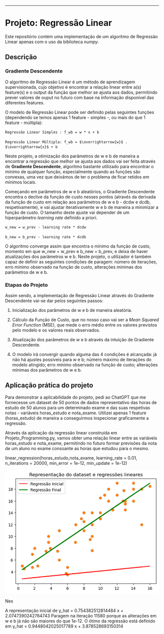 ---

# **Projeto: Regressão Linear**

Este repositório contém uma implementação de um algoritmo de Regressão Linear apenas com o uso da biblioteca _numpy_.

## **Descrição**

### **Gradiente Descendente**

O algoritmo de Regressão Linear é um método de aprendizagem supervisionada, cujo objetivo é encontrar a relação linear entre a(s) feature(s) e o output da função que melhor se ajusta aos dados, permitindo prever valores de ouput no futuro com base na informação disponível das diferentes features.

O modelo de Regressão Linear pode ser definido pelas seguintes funções (dependendo se temos apenas 1 feature - simples -, ou mais do que 1 feature - múltipla):

    Regressão Linear Simples : f_wb = w * x + b

    Regressão Linear Múltipla: f_wb = $\overrightarrow{w}$ . $\overrightarrow{x}$ + b

Neste projeto, a otimização dos parâmetros de w e b de maneira a encontrar a regressão que melhor se ajusta aos dados vai ser feita através de **Gradiente Descendente**, algoritmo bastante utilizado para encontrar o mínimo de qualquer função, especialmente quando as funções são convexas, uma vez que deixámos de ter o problema de ficar retidos em mínimos locais.

Começando em parâmetros de w e b aleatórios, o Gradiente Descendente encontra o declive da função de custo nesses pontos (através da derivada da função de custo em relação aos parâmetros de w e b - dcdw e dcdb, respetivamente), e vai ajustar iterativamente w e b de maneira a minimizar a função de custo. O tamanho deste ajuste vai depender de um hiperparâmetro _learning rate_ definido a priori.

    w_new = w_prev - learning rate * dcdw

    b_new = b_prev - learning rate * dcdb
    
O algoritmo converge assim que encontra o mínimo da função de custo, momento em que w_new = w_prev e b_new = b_prev, e deixa de haver atualizações dos parâmetros w e b. Neste projeto, o utilizador é também capaz de definir as seguintes condições de paragem: número de iterações, erro mínimo observado na função de custo, alterações mínimas dos parâmetros de w e b.

### **Etapas do Projeto**

Assim sendo, a implementação de Regressão Linear através do Gradiente Descendente vai-se dar pelos seguintes passos:

1) Inicialização dos parâmetros de w e b de maneira aleatória.

2) Cálculo da Função de Custo, que no nosso caso vai ser a _Mean Squared Error Function_ (MSE), que mede o erro médio entre os valores previstos pelo modelo e os valores reais observados.

3) Atualização dos parâmetros de w e b através da intuição de Gradiente Descendente.

4) O modelo irá convergir quando alguma das 4 condições é alcançada: já não há ajustes possíveis para w e b; número máximo de iterações do modelo atingido; erro mínimo observado na função de custo; alterações mínimas dos parâmetros de w e b.

## **Aplicação prática do projeto**

Para demonstrar a aplicabilidade do projeto, pedi ao ChatGPT que me fornecesse um dataset de 50 pontos de dados representativo das horas de estudo de 50 alunos para um determinado exame e das suas respetivas notas - variáveis horas_estudo e nota_exame. Utilizei apenas 1 feature (horas_estudo) de maneira a conseguirmos inspecionar graficamente a regressão. 

Através da aplicação da regressão linear construída em Projeto_Programming.py, vamos obter uma relação linear entre as variáveis horas_estudo e nota_exame, permitindo no futuro formar previsões da nota de um aluno no exame consoante as horas que estudou para o mesmo.

linear_regression(horas_estudo,nota_exame, learning_rate = 0.01, n_iterations = 20000, min_error = 1e-12, min_update = 1e-12)

![Gráfico Regressão Linear](output3.png)

Nes





A representação inicial de y_hat = 0.754382512814484 x + 2.0747390242764743
Paragem na iteração 11580 porque as alterações em w e b já não são maiores do que 1e-12.
O ótimo da regressão está definido em y_hat = 0.9448042025017789 x + 3.878528693150314









